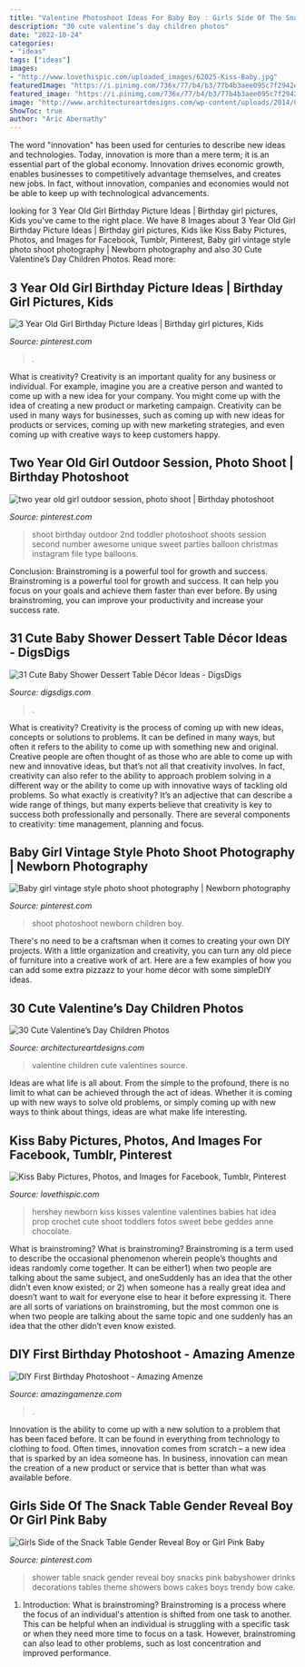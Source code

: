 ```yaml
---
title: "Valentine Photoshoot Ideas For Baby Boy : Girls Side Of The Snack Table Gender Reveal Boy Or Girl Pink Baby"
description: "30 cute valentine’s day children photos"
date: "2022-10-24"
categories:
- "ideas"
tags: ["ideas"]
images:
- "http://www.lovethispic.com/uploaded_images/62025-Kiss-Baby.jpg"
featuredImage: "https://i.pinimg.com/736x/77/b4/b3/77b4b3aee095c7f2942e42671a5a6d19--gender-reveal-snack-ideas-ballerina-baby-shower-theme.jpg"
featured_image: "https://i.pinimg.com/736x/77/b4/b3/77b4b3aee095c7f2942e42671a5a6d19--gender-reveal-snack-ideas-ballerina-baby-shower-theme.jpg"
image: "http://www.architectureartdesigns.com/wp-content/uploads/2014/01/833-630x945.jpg"
ShowToc: true
author: "Aric Abernathy"
---
```



The word "innovation" has been used for centuries to describe new ideas and technologies. Today, innovation is more than a mere term; it is an essential part of the global economy. Innovation drives economic growth, enables businesses to competitively advantage themselves, and creates new jobs. In fact, without innovation, companies and economies would not be able to keep up with technological advancements.

	

		
looking for 3 Year Old Girl Birthday Picture Ideas | Birthday girl pictures, Kids you've came to the right place. We have 8 Images about 3 Year Old Girl Birthday Picture Ideas | Birthday girl pictures, Kids like Kiss Baby Pictures, Photos, and Images for Facebook, Tumblr, Pinterest, Baby girl vintage style photo shoot photography | Newborn photography and also 30 Cute Valentine’s Day Children Photos. Read more:
		
    
## 3 Year Old Girl Birthday Picture Ideas | Birthday Girl Pictures, Kids

<img loading=lazy src="https://i.pinimg.com/736x/1b/38/9a/1b389ad5e134d5c9575b718e2e39fc9b.jpg" onerror="this.onerror=null;this.src='https://tse4.mm.bing.net/th?id=OIP.Kklc3DuM3dfu9JioDJ4s2QHaLH&amp;pid=15.1';" alt="3 Year Old Girl Birthday Picture Ideas | Birthday girl pictures, Kids">

_Source: pinterest.com_

>. 

	

What is creativity?
Creativity is an important quality for any business or individual. For example, imagine you are a creative person and wanted to come up with a new idea for your company. You might come up with the idea of creating a new product or marketing campaign. Creativity can be used in many ways for businesses, such as coming up with new ideas for products or services, coming up with new marketing strategies, and even coming up with creative ways to keep customers happy.

    
## Two Year Old Girl Outdoor Session, Photo Shoot | Birthday Photoshoot

<img loading=lazy src="https://i.pinimg.com/736x/ed/39/ea/ed39eaf7735a4264a9eacb968946b4cb--christmas-photo-shoot-christmas-photography.jpg" onerror="this.onerror=null;this.src='https://tse3.mm.bing.net/th?id=OIP.JZsZn6islUgo9OOqqxkGuQHaLH&amp;pid=15.1';" alt="two year old girl outdoor session, photo shoot | Birthday photoshoot">

_Source: pinterest.com_

>shoot birthday outdoor 2nd toddler photoshoot shoots session second number awesome unique sweet parties balloon christmas instagram file type balloons. 

	

Conclusion: Brainstroming is a powerful tool for growth and success.
Brainstroming is a powerful tool for growth and success. It can help you focus on your goals and achieve them faster than ever before. By using brainstroming, you can improve your productivity and increase your success rate.

    
## 31 Cute Baby Shower Dessert Table Décor Ideas - DigsDigs

<img loading=lazy src="https://www.digsdigs.com/photos/cute-baby-shower-sweets-tabl-decor-ideas-6.jpg" onerror="this.onerror=null;this.src='https://tse2.mm.bing.net/th?id=OIP.iS-t4iFL_SpTa16kYW-ulQHaJ4&amp;pid=15.1';" alt="31 Cute Baby Shower Dessert Table Décor Ideas - DigsDigs">

_Source: digsdigs.com_

>. 

	

What is creativity?
Creativity is the process of coming up with new ideas, concepts or solutions to problems. It can be defined in many ways, but often it refers to the ability to come up with something new and original. Creative people are often thought of as those who are able to come up with new and innovative ideas, but that’s not all that creativity involves. In fact, creativity can also refer to the ability to approach problem solving in a different way or the ability to come up with innovative ways of tackling old problems.
So what exactly is creativity? It’s an adjective that can describe a wide range of things, but many experts believe that creativity is key to success both professionally and personally. There are several components to creativity: time management, planning and focus.

    
## Baby Girl Vintage Style Photo Shoot Photography | Newborn Photography

<img loading=lazy src="https://i.pinimg.com/736x/7f/2a/60/7f2a608d97b80a58756eeaecd3ccdda6--children-photography-photography-photos.jpg" onerror="this.onerror=null;this.src='https://tse3.mm.bing.net/th?id=OIP.D3Bvd-zrpvGo90v8HpB2dAHaKY&amp;pid=15.1';" alt="Baby girl vintage style photo shoot photography | Newborn photography">

_Source: pinterest.com_

>shoot photoshoot newborn children boy. 

	

There's no need to be a craftsman when it comes to creating your own DIY projects. With a little organization and creativity, you can turn any old piece of furniture into a creative work of art. Here are a few examples of how you can add some extra pizzazz to your home décor with some simpleDIY ideas.

    
## 30 Cute Valentine’s Day Children Photos

<img loading=lazy src="http://www.architectureartdesigns.com/wp-content/uploads/2014/01/833-630x945.jpg" onerror="this.onerror=null;this.src='https://tse2.mm.bing.net/th?id=OIP.idpfd7V2KoBC_Be9tdAG0QHaLH&amp;pid=15.1';" alt="30 Cute Valentine’s Day Children Photos">

_Source: architectureartdesigns.com_

>valentine children cute valentines source. 

	

Ideas are what life is all about. From the simple to the profound, there is no limit to what can be achieved through the act of ideas. Whether it is coming up with new ways to solve old problems, or simply coming up with new ways to think about things, ideas are what make life interesting.

    
## Kiss Baby Pictures, Photos, And Images For Facebook, Tumblr, Pinterest

<img loading=lazy src="http://www.lovethispic.com/uploaded_images/62025-Kiss-Baby.jpg" onerror="this.onerror=null;this.src='https://tse3.mm.bing.net/th?id=OIP.LND37m65fnV6pyeffijAawHaLG&amp;pid=15.1';" alt="Kiss Baby Pictures, Photos, and Images for Facebook, Tumblr, Pinterest">

_Source: lovethispic.com_

>hershey newborn kiss kisses valentine valentines babies hat idea prop crochet cute shoot toddlers fotos sweet bebe geddes anne chocolate. 

	

What is brainstroming?
What is brainstroming? Brainstroming is a term used to describe the occasional phenomenon wherein people’s thoughts and ideas randomly come together. It can be either1) when two people are talking about the same subject, and oneSuddenly has an idea that the other didn’t even know existed; or 2) when someone has a really great idea and doesn’t want to wait for everyone else to hear it before expressing it. There are all sorts of variations on brainstroming, but the most common one is when two people are talking about the same topic and one suddenly has an idea that the other didn’t even know existed.

    
## DIY First Birthday Photoshoot - Amazing Amenze

<img loading=lazy src="https://amazingamenze.com/wp-content/uploads/2020/04/first-birthday-photoshoot-300x400.jpg" onerror="this.onerror=null;this.src='https://tse1.mm.bing.net/th?id=OIP.dVmAyO6qQ_1eiQRG7qM8wwAAAA&amp;pid=15.1';" alt="DIY First Birthday Photoshoot - Amazing Amenze">

_Source: amazingamenze.com_

>. 

	

Innovation is the ability to come up with a new solution to a problem that has been faced before. It can be found in everything from technology to clothing to food. Often times, innovation comes from scratch – a new idea that is sparked by an idea someone has. In business, innovation can mean the creation of a new product or service that is better than what was available before.

    
## Girls Side Of The Snack Table Gender Reveal Boy Or Girl Pink Baby

<img loading=lazy src="https://i.pinimg.com/736x/77/b4/b3/77b4b3aee095c7f2942e42671a5a6d19--gender-reveal-snack-ideas-ballerina-baby-shower-theme.jpg" onerror="this.onerror=null;this.src='https://tse4.mm.bing.net/th?id=OIP.79APzMfA6Lbg5_qWEvgzkwHaJ3&amp;pid=15.1';" alt="Girls Side of the Snack Table Gender Reveal Boy or Girl Pink Baby">

_Source: pinterest.com_

>shower table snack gender reveal boy snacks pink babyshower drinks decorations tables theme showers bows cakes boys trendy bow cake. 

	

1. Introduction: What is brainstroming?
Brainstroming is a process where the focus of an individual's attention is shifted from one task to another. This can be helpful when an individual is struggling with a specific task or when they need more time to focus on a task. However, brainstroming can also lead to other problems, such as lost concentration and improved performance.

